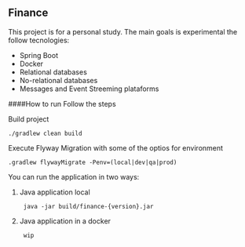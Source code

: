 ## Finance
This project is for a personal study. The main goals is experimental the follow tecnologies:
* Spring Boot
* Docker
* Relational databases
* No-relational databases
* Messages and Event Streeming plataforms

####How to run
Follow the steps

Build project

    ./gradlew clean build

Execute Flyway Migration with some of the optios for environment

    .gradlew flywayMigrate -Penv=(local|dev|qa|prod)

You can run the application in two ways:
1. Java application local

        java -jar build/finance-{version}.jar
    
2. Java application in a docker

        wip
